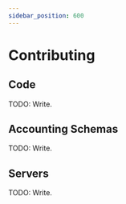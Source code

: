 ```yaml
---
sidebar_position: 600
---
```


# Contributing

## Code

TODO: Write.


## Accounting Schemas

TODO: Write.


## Servers

TODO: Write.
